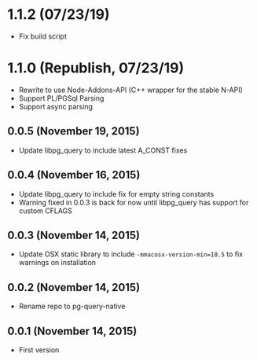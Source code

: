 # 1.1.2 (07/23/19)
* Fix build script

# 1.1.0 (Republish, 07/23/19)
* Rewrite to use Node-Addons-API (C++ wrapper for the stable N-API)
* Support PL/PGSql Parsing
* Support async parsing

## 0.0.5 (November 19, 2015)
* Update libpg_query to include latest A_CONST fixes

## 0.0.4 (November 16, 2015)
* Update libpg_query to include fix for empty string constants
* Warning fixed in 0.0.3 is back for now until libpg_query has support for custom CFLAGS

## 0.0.3 (November 14, 2015)
* Update OSX static library to include `-mmacosx-version-min=10.5` to fix warnings on installation

## 0.0.2 (November 14, 2015)
* Rename repo to pg-query-native

## 0.0.1 (November 14, 2015)
* First version
